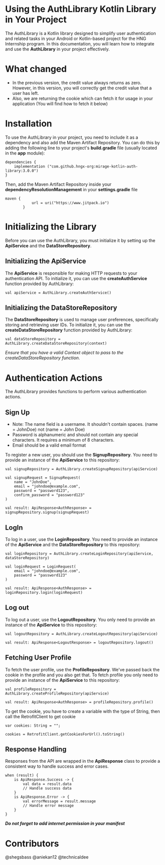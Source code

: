 # Using the AuthLibrary Kotlin Library in Your Project

The AuthLibrary is a Kotlin library designed to simplify user authentication and related tasks in your Android or Kotlin-based project for the HNG Internship program. In this documentation, you will learn how to integrate and use the **AuthLibrary** in your project effectively.

# What changed

- In the previous version, the credit value always returns as zero. However, in this version, you will correctly get the credit value that a user has left.
- Also, we are returning the cookie which can fetch it for usage in your application (You will find how to fetch it below)

# Installation

To use the AuthLibrary in your project, you need to include it as a dependency and also add the Maven Artifact Repository. You can do this by adding the following line to your project's **build.gradle** file (usually located in the **app** module):

```
dependencies {
    implementation ("com.github.hngx-org:mirage-kotlin-auth-library:3.0.0")
}
```

Then, add the Maven Artifact Repository inside your **dependencyResolutionManagement** in your **settings.gradle** file

```
maven {
            url = uri("https://www.jitpack.io")
        }
```

# Initializing the Library

Before you can use the AuthLibrary, you must initialize it by setting up the **ApiService** and the **DataStoreRepository**.

## Initializing the ApiService

The **ApiService** is responsible for making HTTP requests to your authentication API. To initialize it, you can use the **createAuthService** function provided by AuthLibrary:

`val apiService = AuthLibrary.createAuthService()`


## Initializing the DataStoreRepository

The **DataStoreRepository** is used to manage user preferences, specifically storing and retrieving user IDs. To initialize it, you can use the **createDataStoreRepository** function provided by AuthLibrary:

`val dataStoreRepository = AuthLibrary.createDataStoreRepository(context)`

_Ensure that you have a valid Context object to pass to the createDataStoreRepository function._

# Authentication Actions

The AuthLibrary provides functions to perform various authentication actions.

## Sign Up

- Note: The name field is a username. It shouldn't contain spaces. (name = JohnDoe) not (name = John Doe)
- Password is alphanumeric and should not contain any special characters. It requires a minimum of 8 characters.
- Email should be a valid email format

To register a new user, you should use the **SignupRepository**. You need to provide an instance of the **ApiService** to this repository:

```
val signupRepository = AuthLibrary.createSignupRepository(apiService)

val signupRequest = SignupRequest(
    name = "JohnDoe",
    email = "johndoe@example.com",
    password = "password123",
    confirm_password = "password123"
)

val result: ApiResponse<AuthResponse> = signupRepository.signup(signupRequest)
```

## LogIn

To log in a user, use the **LoginRepository**. You need to provide an instance of the **ApiService** and the **DataStoreRepository** to this repository:

```
val loginRepository = AuthLibrary.createLoginRepository(apiService, dataStoreRepository)

val loginRequest = LoginRequest(
    email = "johndoe@example.com",
    password = "password123"
)

val result: ApiResponse<AuthResponse> = loginRepository.login(loginRequest)
```

## Log out

To log out a user, use the **LogoutRepository**. You only need to provide an instance of the **ApiService** to this repository:

```
val logoutRepository = AuthLibrary.createLogoutRepository(apiService)

val result: ApiResponse<LogoutResponse> = logoutRepository.logout()
```

## Fetching User Profile

To fetch the user profile, use the **ProfileRepository**. We've passed back the cookie in the profile and you also get that. To fetch profile you only need to provide an instance of the **ApiService** to this repository:

```
val profileRepository = AuthLibrary.createProfileRepository(apiService)

val result: ApiResponse<AuthResponse> = profileRepository.profile()
```

To get the cookie, you have to create a variable with the type of String, then call the RetrofitClient to get cookie

```
var cookies: String = "";

cookies = RetrofitClient.getCookiesForUrl().toString()

```

## Response Handling

Responses from the API are wrapped in the **ApiResponse** class to provide a consistent way to handle success and error cases.

```
when (result) {
    is ApiResponse.Success -> {
        val data = result.data
        // Handle success data
    }
    is ApiResponse.Error -> {
        val errorMessage = result.message
        // Handle error message
    }
}
```

**_Do not forget to add internet permission in your manifest_**


# Contributors

@shegsbass 
@aniekan12 
@technicaldee 
